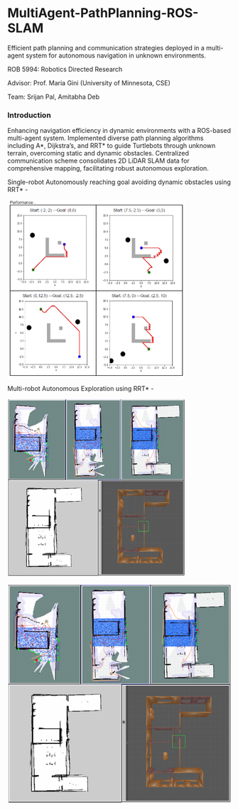 # MultiAgent-PathPlanning-ROS-SLAM
Efficient path planning and communication strategies deployed in a multi-agent system for autonomous navigation in unknown environments.

ROB 5994: Robotics Directed Research

Advisor: Prof. Maria Gini (University of Minnesota, CSE)

Team: Srijan Pal, Amitabha Deb

### Introduction
Enhancing navigation efficiency in dynamic environments with a ROS-based multi-agent system. Implemented diverse path planning algorithms including A*, Dijkstra’s, and RRT* to guide Turtlebots through unknown terrain, overcoming static and dynamic obstacles. Centralized communication scheme consolidates 2D LiDAR SLAM data for comprehensive mapping, facilitating robust autonomous exploration.

Single-robot Autonomously reaching goal avoiding dynamic obstacles using RRT* - 

<img src="https://github.com/srijanpal07/MultiAgent-PathPlanning-ROS-SLAM/blob/main/path_planning_using_rrt.png" width="400" height="400">

Multi-robot Autonomous Exploration using RRT* - 

<img src="https://github.com/srijanpal07/MultiAgent-PathPlanning-ROS-SLAM/blob/main/Multi-rrt-explore.png" width="400" height="400">

![image2](https://github.com/srijanpal07/MultiAgent-PathPlanning-ROS-SLAM/blob/main/Multi-rrt-explore.png)

